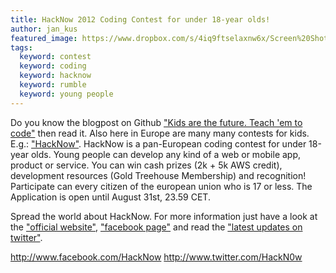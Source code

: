 ```yaml
---
title: HackNow 2012 Coding Contest for under 18-year olds!
author: jan_kus
featured_image: https://www.dropbox.com/s/4iq9ftselaxnw6x/Screen%20Shot%202012-08-27%20at%209.48.44%20PM.png
tags:
  keyword: contest
  keyword: coding
  keyword: hacknow
  keyword: rumble
  keyword: young people
---
```


Do you know the blogpost on Github ["Kids are the future. Teach 'em to code"](https://github.com/blog/1034-kids-are-the-future-teach-em-to-code) then read it. Also here in Europe are many many contests for kids. E.g.: ["HackNow"](http://hacknow.org/). HackNow is a pan-European coding contest for under 18-year olds. Young people can develop any kind of a web or mobile app, product or service. You can win cash prizes (2k + 5k AWS credit), development resources (Gold Treehouse Membership) and recognition!
Participate can every citizen of the european union who is 17 or less. The Application is open until August 31st, 23.59 CET.

Spread the world about HackNow. For more information just have a look at the ["official website"](http://hacknow.org/), ["facebook page"](http://www.facebook.com/HackNow) and read the ["latest updates on twitter"](http://www.twitter.com/HackN0w).


http://www.facebook.com/HackNow
http://www.twitter.com/HackN0w